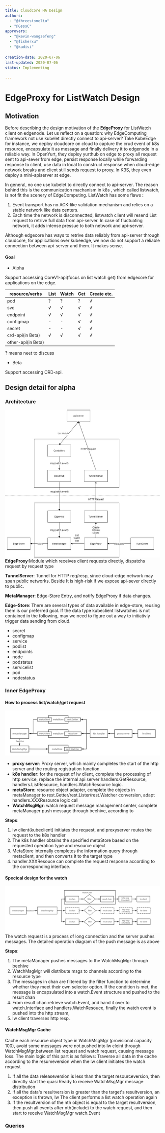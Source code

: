 ```yaml
---
title: CloudCore HA Design
authors:
  - "@threestoneliu"
  - "@GsssC"
approvers:
  - "@kevin-wangzefeng"
  - "@fisherxu"
  - "@kadisi"

creation-date: 2020-07-06
last-updated: 2020-07-06
status: Implementing

---
```

# EdgeProxy for ListWatch Design
## Motivation
Before describing the design motivation of the **EdgeProxy** for ListWatch client on edgenode.
Let us reflect on a question: why EdgeComputing framework not use kubelet directly connect to api-server?
Take KubeEdge for instance, we deploy cloudcore on cloud to capture the crud event of k8s resource,
encapsulate it as message and finally delivery it to edgenode in a reliable way.
In OpenYurt, they deploy yurthub on edge to proxy all request sent to api-sever from edge,
persist response locally while forwarding response to client, 
use data in local to construct response when cloud-edge network breaks and client still sends request to proxy.
In K3S, they even deploy a mini-apiserver at edge.

In general, no one use kubelet to directly connect to api-server. The reason behind this is the communication machanism in k8s , which called listwatch, is not fit the scenery of EdgeComputing. ListWatch has some flaws : 
1. Event transport has no ACK-like validation mechanism and relies on a stable network like data centers.
2. Each time the network is disconnectted, listwatch client will resend List request to retrive full data from api-server. In case of fluctuating network, it adds intense pressue to both network and api-server.

Although edgecore has ways to retrive data reliably from api-server through cloudcore, for applications over kubeedge, we now do not support a reliable connection between api-server and them. It makes sense.

#### Goal
- Alpha

Support accessing CoreV1-api(focus on list watch get) from edgecore for applications on the edge.

|  resource/verbs   | List  | Watch | Get | Create etc.|
|  ----  | ----  | ---- | ---- | ---- |
|  pod | ? | ? | ? | √|
|  svc  | √ | √ | √ | √|
|  endpoint| √ | √ | √ | √|
|  configmap|-|-|√|√|√|
|  secret|-|-|√|√|√|
|  crd-api(in Beta)| √ | √ | √ | √ | 
|  other-api(in Beta)|||||

? means neet to discuss
- Beta

Support accessing CRD-api.

## Design detail for alpha
### Architecture
   ![EdgeProxy.png](../images/edgeproxy/EdgeProxy.jpg)
   **EdgeProxy**:Module which receives client requests directly,
   dispatchs request by request type
   
   **TunnelServer**: Tunnel for HTTP req/resp, since cloud-edge network may span public networks. 
   Beside It is high-risk if we expose api-sever directly to public. 
   
   **MetaManager**:  Edge-Store Entry, and notify EdgeProxy if data changes.
   
   **Edge-Store**:  There are several types of data available in edge-store, reusing them is our preferred goal.
   If the data type kubeclient listwatches is not contained in the following, may we need to figure out a way to initiativly trigger 
   data sending from cloud.
   - secret
   - configmap
   - service
   - podlist
   - endpoints
   - node
   - podstatus
   - servicelist
   - pod
   - nodestatus
   
### Inner EdgeProxy
#### How to process list/watch/get request
   ![EdgeProxy-request.png](../images/edgeproxy/EdgeProxy-request.png)
   - **proxy server**: Proxy server, which mainly completes the start of the http server and the routing registration function.
   - **k8s handler**: for the request of lw client, complete the processing of http service, replace the internal api server
    handlers.GetResource, handlers.ListResource, handlers.WatchResource logic.
   - **metaStore**: resource object adapter, complete the objects in metaManager to
   rest.Getter/rest.Lister/rest.Watcher conversion, adapt handlers.XXXResource logic call
   - **WatchMsgMgr**: watch request message management center, complete metaManager push message through beehive, according to
   
   **Steps**:
   
   1. lw client(kubeclient) initiates the request, and proxyserver routes the request to the k8s handler
   2. The k8s handler obtains the specified metaStore based on the requested operation type and resource object
   3. MetaStore internally completes the information query through metaclient, and then converts it to the target type
   4. handler.XXXResouce can complete the request response according to the corresponding interface.
#### Specical design for the watch
   ![EdgeProxy-request.png](../images/edgeproxy/EdgeProxy-Watch.png) 
   The watch request is a process of long connection and the server pushes messages. The detailed operation diagram of the push message is as above
   
   **Steps**:
   
   1. The metaManager pushes messages to the WatchMsgMgr through beehive
   2. WatchMsgMgr will distribute msgs to channels according to the resource type
   3. The messages in chan are filtered by the filter function to determine whether they meet their own selector option. 
   If the condition is met, the message is encapsulated into a watch.Event structure and pushed to the result chan
   4. From result chan retrieve watch.Event, and hand it over to watch.Interface and handlers.WatchResouce, finally the watch event is pushed into the http stream,
   5. lw client traverses http resp.
#### WatchMsgMgr Cache
   Cache each resource object type in WatchMsgMgr (provisional capacity 100), avoid some messages were not pushed into lw cleint through WatchMsgMgr,between list request and watch request, causing message loss.
   The main logic of this part is as follows:
   Traverse all data in the cache according to the resumeversion when the lw client initiates the watch request
   1. If all the data releaseversion is less than the target resourceversion, then directly start the quasi Ready to receive WatchMsgMgr message distribution
   2. If all the data's resultversion is greater than the target's resultversion, an exception is thrown, lw
    The client performs a list watch operation again
   3. If the resultversion of the nth object is equal to the target resultversion, then 
   push all events after nth(include) to the watch request, and then start to receive WatchMsgMgr watch.Event
### Queries

